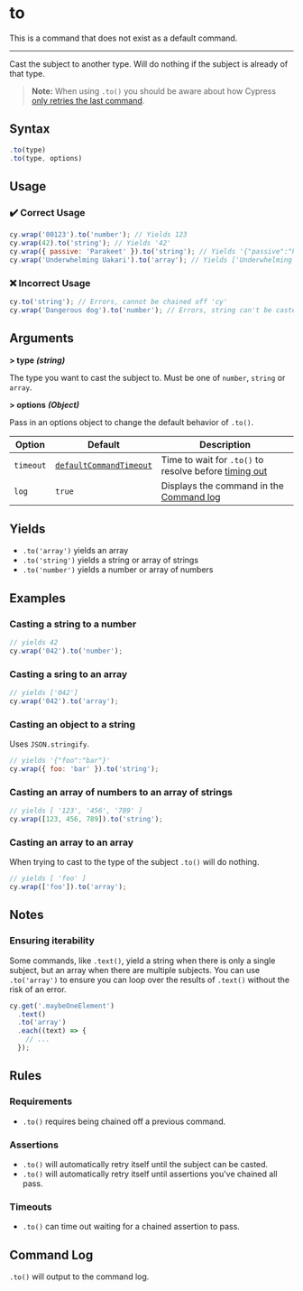 # to

This is a command that does not exist as a default command.

---

Cast the subject to another type. Will do nothing if the subject is already of that type.

> **Note:** When using `.to()` you should be aware about how Cypress
> [only retries the last command](https://docs.cypress.io/guides/core-concepts/retry-ability#Only-the-last-command-is-retried).

## Syntax

```javascript
.to(type)
.to(type, options)
```

## Usage

### :heavy_check_mark: Correct Usage

```javascript
cy.wrap('00123').to('number'); // Yields 123
cy.wrap(42).to('string'); // Yields '42'
cy.wrap({ passive: 'Parakeet' }).to('string'); // Yields '{"passive":"Parakeet"}'
cy.wrap('Underwhelming Uakari').to('array'); // Yields ['Underwhelming Uakari']
```

### :x: Incorrect Usage

```javascript
cy.to('string'); // Errors, cannot be chained off 'cy'
cy.wrap('Dangerous dog').to('number'); // Errors, string can't be casted to number
```

## Arguments

**> type** **_(string)_**

The type you want to cast the subject to. Must be one of `number`, `string` or `array`.

**> options** **_(Object)_**

Pass in an options object to change the default behavior of `.to()`.

| Option    | Default                                                                                          | Description                                                                                                          |
| --------- | ------------------------------------------------------------------------------------------------ | -------------------------------------------------------------------------------------------------------------------- |
| `timeout` | [`defaultCommandTimeout`](https://docs.cypress.io/guides/references/configuration.html#Timeouts) | Time to wait for `.to()` to resolve before [timing out](https://docs.cypress.io/api/commands/then.html#Timeouts)     |
| `log`     | `true`                                                                                           | Displays the command in the [Command log](https://docs.cypress.io/guides/core-concepts/test-runner.html#Command-Log) |

## Yields

- `.to('array')` yields an array
- `.to('string')` yields a string or array of strings
- `.to('number')` yields a number or array of numbers

## Examples

### Casting a string to a number

```javascript
// yields 42
cy.wrap('042').to('number');
```

### Casting a sring to an array

```javascript
// yields ['042']
cy.wrap('042').to('array');
```

### Casting an object to a string

Uses `JSON.stringify`.

```javascript
// yields '{"foo":"bar"}'
cy.wrap({ foo: 'bar' }).to('string');
```

### Casting an array of numbers to an array of strings

```javascript
// yields [ '123', '456', '789' ]
cy.wrap([123, 456, 789]).to('string');
```

### Casting an array to an array

When trying to cast to the type of the subject `.to()` will do nothing.

```javascript
// yields [ 'foo' ]
cy.wrap(['foo']).to('array');
```

## Notes

### Ensuring iterability

Some commands, like `.text()`, yield a string when there is only a single subject, but an array when
there are multiple subjects. You can use `.to('array')` to ensure you can loop over the results of
`.text()` without the risk of an error.

```javascript
cy.get('.maybeOneElement')
  .text()
  .to('array')
  .each((text) => {
    // ...
  });
```

## Rules

### Requirements

- `.to()` requires being chained off a previous command.

### Assertions

- `.to()` will automatically retry itself until the subject can be casted.
- `.to()` will automatically retry itself until assertions you've chained all pass.

### Timeouts

- `.to()` can time out waiting for a chained assertion to pass.

## Command Log

`.to()` will output to the command log.
